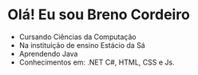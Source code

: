 #  Olá! Eu sou Breno Cordeiro
- Cursando Ciências da Computação
- Na instituição de ensino Estácio da Sá
- Aprendendo Java
- Conhecimentos em: .NET C#, HTML, CSS e Js.

  
  

